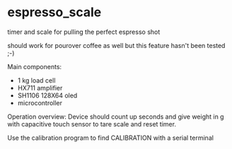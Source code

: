 # espresso_scale
timer and scale for pulling the perfect espresso shot

should work for pourover coffee as well but this feature hasn't been tested ;-)

Main components:
- 1 kg load cell
- HX711 amplifier
- SH1106 128X64 oled
- microcontroller

Operation overview:
Device should count up seconds and give weight in g with capacitive touch sensor to tare scale and reset timer.


Use the calibration program to find CALIBRATION with a serial terminal
